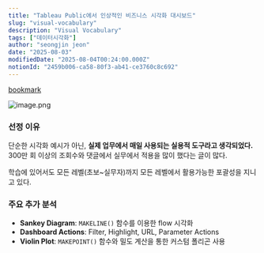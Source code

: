 ```yaml
---
title: "Tableau Public에서 인상적인 비즈니스 시각화 대시보드"
slug: "visual-vocabulary"
description: "Visual Vocabulary"
tags: ["데이터시각화"]
author: "seongjin jeon"
date: "2025-08-03"
modifiedDate: "2025-08-04T00:24:00.000Z"
notionId: "2459b006-ca58-80f3-ab41-ce3760c8c692"
---
```

[bookmark](https://public.tableau.com/app/profile/andy.kriebel/viz/VisualVocabulary/VisualVocabulary)


![image.png](https://prod-files-secure.s3.us-west-2.amazonaws.com/4e1eaacf-7652-45ea-9e3f-3232f5fbcc03/ea795379-628e-43e5-b189-9210289b6f7e/image.png?X-Amz-Algorithm=AWS4-HMAC-SHA256&X-Amz-Content-Sha256=UNSIGNED-PAYLOAD&X-Amz-Credential=ASIAZI2LB466TX5UPAXA%2F20251031%2Fus-west-2%2Fs3%2Faws4_request&X-Amz-Date=20251031T010209Z&X-Amz-Expires=3600&X-Amz-Security-Token=IQoJb3JpZ2luX2VjEEEaCXVzLXdlc3QtMiJHMEUCICjIJyJ8X14Wt1g8CYNVyWXSSttrwA3gDTHRxtelXCUcAiEAkAJnlQ2ysECk%2BuwF6Bet%2BkeRQpE%2FNxKeXgQmOzVz1JIqiAQI%2Bv%2F%2F%2F%2F%2F%2F%2F%2F%2F%2FARAAGgw2Mzc0MjMxODM4MDUiDN24K3RsEbLTA68wuCrcA%2FDX4Q5Iw9JhUHJ%2BlVaz2MqZQwZYDbBnS9MLNJZ05OWiJgy9yCTUL77ze7XFSyvllSIquooUxKkLYL48xBD0clzcHNxHR6Q8YoTBcNJff2X2ithnwzabsF2p7nYzFspL8ZWFk5f7u%2FOsSkQBxxJbt3pjdRAcyPCLL6gXoWM6v7gqi1EfexuFbfhbdtw1s79zkaRqtRoB3sIzqe3fSNRwt9FE8va8oVSzMw6ppseQhipIj949M1EuApARx%2F3DEKbg2aScRUzgig8MvTOV5aijcQI54y4Lc7etL2bct%2B%2Btu3eGDXk6%2F69%2FZs5UHnAfDKGeRfgm%2BEBF03zcDfvjyuEfStE3RiyUs2t1Ni6CmeQkXsf57kGdxICH1dxarq7JeEJdpL7k%2FJ%2B2p5MbSdacfwHWGt7SJrJsDnzFK3mxjq37OvOReZGE00z7wyqspWxi7DxDK0YPyKpZxN3OrjM%2BCuHumYO5Rv%2FgzK7kmiFkEF%2FYc1XvC1a2aZU5KsbJPbmJzXx1EEcFC7QoS1Ttg407YfP8cqLirED7su4dm10HM%2BjmSrP5NwQyn90xoAJEJvzoorgCWGOLbbrOfIjujBmO7dmw%2BkAEQSXtFfnFc3xqJv%2FZvX0xT6riXGUNchE527NUML6TkMgGOqUBCAu5JhZY7V%2FrwdRigCGcEWL9dH%2BaSsO%2FdYfGAz%2FOyJ7Gb3l27U5Gnvl4w%2BbMkQoJiz68y9MIxig09Lo1PgwciCE72cHP8v1AsxpHN3K%2FrceUwaOhO0eij%2B6aTy2mHq60dBNi2NEVgHYlJvwSDlNijZ%2F9Xbc1cH%2BKqwTgGUh6B%2B2yCa17AQ1Zx4B4Vh0YZf0En8dzbHO1Pu1DAn%2BoQVe2crgiBCB7&X-Amz-Signature=72b1560bd7cc6aa0f8e4a5e6a3cced22fb0f3fe3f950f4821f52b277c3ed3bff&X-Amz-SignedHeaders=host&x-amz-checksum-mode=ENABLED&x-id=GetObject)


### 선정 이유


단순한 시각화 예시가 아닌, **실제 업무에서 매일 사용되는 실용적 도구라고 생각되었다.** 300만 회 이상의 조회수와 댓글에서 실무에서 적용을 많이 했다는 글이 많다.


학습에 있어서도 모든 레벨(초보~실무자)까지 모든 레벨에서 활용가능한 포괄성을 지니고 있다. 


### 주요 추가 분석

- **Sankey Diagram**: `MAKELINE()` 함수를 이용한 flow 시각화
- **Dashboard Actions**: Filter, Highlight, URL, Parameter Actions
- **Violin Plot**: `MAKEPOINT()` 함수와 밀도 계산을 통한 커스텀 폴리곤 사용
